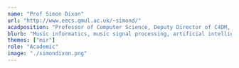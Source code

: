 ```yaml
---
name: "Prof Simon Dixon"
url: "http://www.eecs.qmul.ac.uk/~simond/"
acadposition: "Professor of Computer Science, Deputy Director of C4DM, Director of the AIM CDT"
blurb: "Music informatics, music signal processing, artificial intelligence, music cognition; extraction of musical content (e.g. rhythm, harmony, intonation) from audio signals: beat tracking, audio alignment, chord and note transcription, singing intonation; using signal processing approaches, probabilistic models, and deep learning."
themes: ["mir"]
role: "Academic"
image: "./simondixon.png"
---
```

